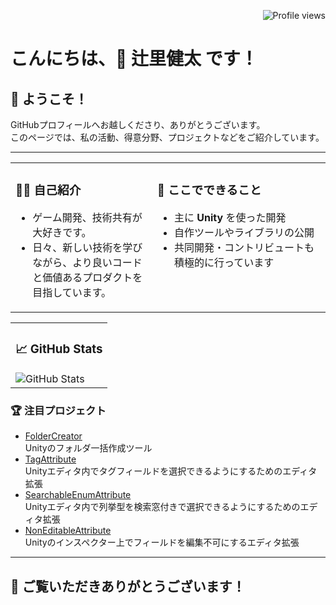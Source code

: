 <p align="right">
  <img src="https://komarev.com/ghpvc/?username=kenmasamaki&color=blue" alt="Profile views" />
</p>

<h1 align="left">こんにちは、👋 辻里健太 です！</h1>

## 🚀 ようこそ！
GitHubプロフィールへお越しくださり、ありがとうございます。  
このページでは、私の活動、得意分野、プロジェクトなどをご紹介しています。

---

<table>
  <tr>
    <td valign="top" width="45%">
      <h3>🧑‍💻 自己紹介</h3>
      <ul>
        <li>ゲーム開発、技術共有が大好きです。</li>
        <li>日々、新しい技術を学びながら、より良いコードと価値あるプロダクトを目指しています。</li>
      </ul>
    </td>
    <td valign="top" width="55%">
      <h3>🌟 ここでできること</h3>
      <ul>
        <li>主に <b>Unity</b> を使った開発</li>
        <li>自作ツールやライブラリの公開</li>
        <li>共同開発・コントリビュートも積極的に行っています</li>
      </ul>
    </td>
  </tr>
</table>

<table>
  <tr>
    <td>
      <h3>📈 GitHub Stats</h3>
      <img src="https://github-readme-stats.vercel.app/api?username=kenmasamaki&show_icons=true&theme=radical" alt="GitHub Stats" />
    </td>
  </tr>
</table>

### 🏆 注目プロジェクト
- [FolderCreator](https://github.com/kenmasamaki/FolderCreator)  
  Unityのフォルダ一括作成ツール
- [TagAttribute](https://github.com/kenmasamaki/TagAttribute)  
  Unityエディタ内でタグフィールドを選択できるようにするためのエディタ拡張
- [SearchableEnumAttribute](https://github.com/kenmasamaki/SearchableEnumAttribute)  
  Unityエディタ内で列挙型を検索窓付きで選択できるようにするためのエディタ拡張
- [NonEditableAttribute](https://github.com/kenmasamaki/NonEditableAttribute)  
  Unityのインスペクター上でフィールドを編集不可にするエディタ拡張

---

## 🙏 ご覧いただきありがとうございます！
